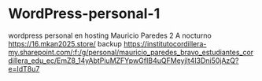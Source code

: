 # WordPress-personal-1
wordpress personal en hosting
Mauricio Paredes
2 A nocturno
https://16.mkan2025.store/
backup https://institutocordillera-my.sharepoint.com/:f:/g/personal/mauricio_paredes_bravo_estudiantes_cordillera_edu_ec/EmZ8_14yAbtPiuMZFYpwGfIB4uQFMeyjlt4I3Dni50jAzQ?e=IdT8u7
